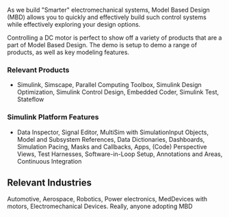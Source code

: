 As we build "Smarter" electromechanical systems, Model Based Design (MBD) allows you to quickly and effectively build such control systems while effectively exploring your design options.

Controlling a DC motor is perfect to show off a variety of products that are a part of Model Based Design.
The demo is setup to demo a range of products, as well as key modeling features.

### Relevant Products ###
  * Simulink, Simscape, Parallel Computing Toolbox, Simulink Design Optimization, Simulink Control Design, Embedded Coder, Simulink Test, Stateflow

### Simulink Platform Features ###
  * Data Inspector, Signal Editor, MultiSim with SimulationInput Objects, Model and Subsystem References, Data Dictionaries, Dashboards, Simulation Pacing, Masks and Callbacks, Apps, (Code) Perspective Views, Test Harnesses, Software-in-Loop Setup, Annotations and Areas, Continuous Integration

## Relevant Industries
Automotive, Aerospace, Robotics, Power electronics, MedDevices with motors, Electromechanical Devices. 
Really, anyone adopting MBD
